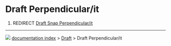 # Draft Perpendicular/it
1.  REDIRECT [Draft Snap Perpendicular/it](Draft_Snap_Perpendicular/it.md)



---
![](images/Button_right.svg) [documentation index](../README.md) > [Draft](Draft_Workbench.md) > Draft Perpendicular/it
